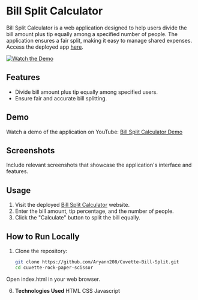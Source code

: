 # Bill Split Calculator

Bill Split Calculator is a web application designed to help users divide the bill amount plus tip equally among a specified number of people. The application ensures a fair split, making it easy to manage shared expenses. Access the deployed app [here](https://cuvette-rock-paper-scissor-n82bpx7ku-aryann208.vercel.app/).

[![Watch the Demo](https://i9.ytimg.com/vi/BGCVOr5arT4/mqdefault.jpg?sqp=CJSakawG-oaymwEmCMACELQB8quKqQMa8AEB-AH-CYAC0AWKAgwIABABGFYgSihlMA8=&rs=AOn4CLAdW1UVPYJfmQTVKrJymRP52rGuTQ)](https://youtu.be/BGCVOr5arT4)

## Features

- Divide bill amount plus tip equally among specified users.
- Ensure fair and accurate bill splitting.

## Demo

Watch a demo of the application on YouTube: [Bill Split Calculator Demo](https://youtu.be/BGCVOr5arT4)

## Screenshots

Include relevant screenshots that showcase the application's interface and features.

## Usage

1. Visit the deployed [Bill Split Calculator](https://cuvette-rock-paper-scissor-n82bpx7ku-aryann208.vercel.app/) website.
2. Enter the bill amount, tip percentage, and the number of people.
3. Click the "Calculate" button to split the bill equally.

## How to Run Locally

1. Clone the repository:

   ```bash
   git clone https://github.com/Aryann208/Cuvette-Bill-Split.git
   cd cuvette-rock-paper-scissor

  Open index.html in your web browser.

6. **Technologies Used**
   HTML
   CSS
   Javascript
